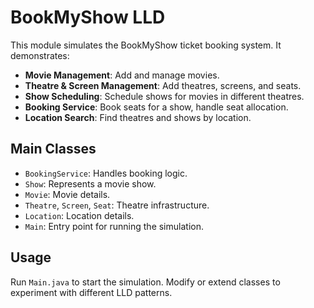 # BookMyShow LLD

This module simulates the BookMyShow ticket booking system. It demonstrates:

- **Movie Management**: Add and manage movies.
- **Theatre & Screen Management**: Add theatres, screens, and seats.
- **Show Scheduling**: Schedule shows for movies in different theatres.
- **Booking Service**: Book seats for a show, handle seat allocation.
- **Location Search**: Find theatres and shows by location.

## Main Classes
- `BookingService`: Handles booking logic.
- `Show`: Represents a movie show.
- `Movie`: Movie details.
- `Theatre`, `Screen`, `Seat`: Theatre infrastructure.
- `Location`: Location details.
- `Main`: Entry point for running the simulation.

## Usage
Run `Main.java` to start the simulation. Modify or extend classes to experiment with different LLD patterns.
